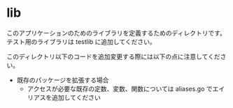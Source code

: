 # lib

このアプリケーションのためのライブラリを定義するためのディレクトリです。
テスト用のライブラリは testlib に追加してください。

このディレクトリ以下のコードを追加変更する際には以下の点に注意してください。

- 既存のパッケージを拡張する場合
    - アクセスが必要な既存の定数、変数、関数については aliases.go でエイリアスを追加してください
